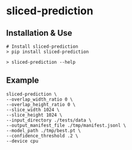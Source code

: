 # sliced-prediction
## Installation & Use

```shell
# Install sliced-prediction
> pip install sliced-prediction

> sliced-prediction --help
```

## Example
```shell
sliced-prediction \
--overlap_width_ratio 0 \
--overlap_height_ratio 0 \
--slice_width 1024 \
--slice_height 1024 \
--input_directory ./tests/data \
--output_manifest_file ./tmp/manifest.jsonl \
--model_path ./tmp/best.pt \
--confidence_threshold .2 \
--device cpu
```